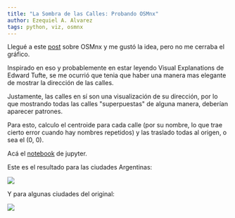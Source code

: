 ```yaml
---
title: "La Sombra de las Calles: Probando OSMnx"
author: Ezequiel A. Alvarez
tags: python, viz, osmnx
---
```


Llegué a este [post](http://geoffboeing.com/2018/07/city-street-orientations-world/) sobre OSMnx y me gustó la idea, pero no me cerraba el gráfico.

Inspirado en eso y probablemente en estar leyendo Visual Explanations de Edward Tufte, se me ocurrió que tenia que haber una manera mas elegante de mostrar la dirección de las calles.

Justamente, las calles en sí son una visualización de su dirección, por lo que mostrando todas las calles "superpuestas" de alguna manera, deberían aparecer patrones.

Para esto, calculo el centroide para cada calle (por su nombre, lo que trae cierto error cuando hay nombres repetidos) y las traslado todas al origen, o sea el (0, 0).

Acá el [notebook](https://github.com/alvare/osmnx-calles-sombras/blob/master/notebook.ipynb) de jupyter.

Este es el resultado para las ciudades Argentinas:

<img class="img-responsive" src="/files/street_shadows_ar.png">

Y para algunas ciudades del original:

<img class="img-responsive" src="/files/street_shadows_us.png">
